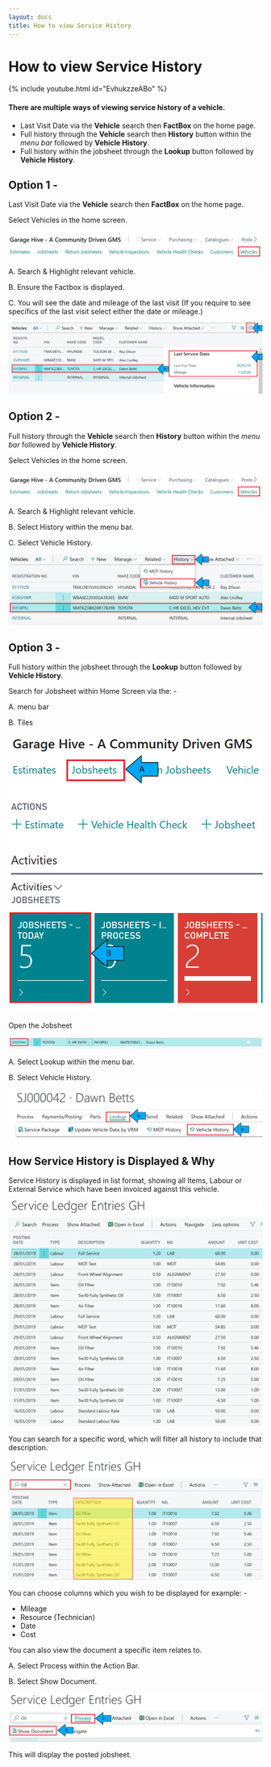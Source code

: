 ```yaml
---
layout: docs
title: How to view Service History
---
```


#   How to view Service History 

{% include youtube.html id="EvhukzzeABo" %}

####   There are multiple ways of viewing service history of a vehicle.


-   Last Visit Date via the **Vehicle** search then **FactBox** on the home page.
-   Full history through the **Vehicle** search then **History** button within the *menu bar* followed by **Vehicle History**.
-   Full history within the jobsheet through the **Lookup** button followed by **Vehicle History**.   

##  Option 1 - 
Last Visit Date via the **Vehicle** search then **FactBox** on the home page.

Select Vehicles in the home screen. 

![](media/garagehive-how-to-view-service-history1.png)

A.  Search & Highlight relevant vehicle. 

B.  Ensure the Factbox is displayed. 

C.  You will see the date and mileage of the last visit (If you require to see specifics of the last visit select either the date or mileage.)


![](media/garagehive-how-to-view-service-history2.png)

##  Option 2 - 
Full history through the **Vehicle** search then **History** button within the *menu bar* followed by 
**Vehicle History**.

Select Vehicles in the home screen. 

![](media/garagehive-how-to-view-service-history1.png)

A.  Search & Highlight relevant vehicle. 

B.  Select History within the menu bar. 

C.  Select Vehicle History. 

![](media/garagehive-how-to-view-service-history3.png)

##  Option 3 - 

Full history within the jobsheet through the **Lookup** button followed by **Vehicle History**.   

Search for Jobsheet within Home Screen via the: - 

A.  menu bar

B.  Tiles

![](media/garagehive-how-to-view-service-history4.png)

Open the Jobsheet

![](media/garagehive-how-to-view-service-history5.png)

A.  Select Lookup within the menu bar.  

B.  Select Vehicle History.

![](media/garagehive-how-to-view-service-history6.png)

##  How Service History is Displayed & Why 

Service History is displayed in list format, showing all Items, Labour or External Service which have been invoiced against this vehicle. 

![](media/garagehive-how-to-view-service-history7.png)

You can search for a specific word, which will filter all history to include that description. 

![](media/garagehive-how-to-view-service-history8.png)

You can choose columns which you wish to be displayed for example: - 

*   Mileage
*   Resource (Technician)
*   Date 
*   Cost 

You can also view the document a specific item relates to. 

A.  Select Process within the Action Bar. 

B.  Select Show Document. 

![](media/garagehive-how-to-view-service-history9.png)

This will display the posted jobsheet. 











